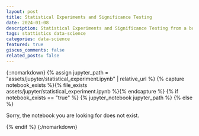```yaml
---
layout: post
title: Statistical Experiments and Significance Testing 
date: 2024-01-08
description: Statistical Experiments and Significance Testing from a book Practical Statistics for Data Scientists 
tags: stattistics data-science
categories: data-science
featured: true
giscus_comments: false
related_posts: false
---
```


{::nomarkdown}
{% assign jupyter_path = "assets/jupyter/statistical_experiment.ipynb" | relative_url %}
{% capture notebook_exists %}{% file_exists assets/jupyter/statistical_experiment.ipynb %}{% endcapture %}
{% if notebook_exists == "true" %}
    {% jupyter_notebook jupyter_path %}
{% else %}
    <p>Sorry, the notebook you are looking for does not exist.</p>
{% endif %}
{:/nomarkdown}
